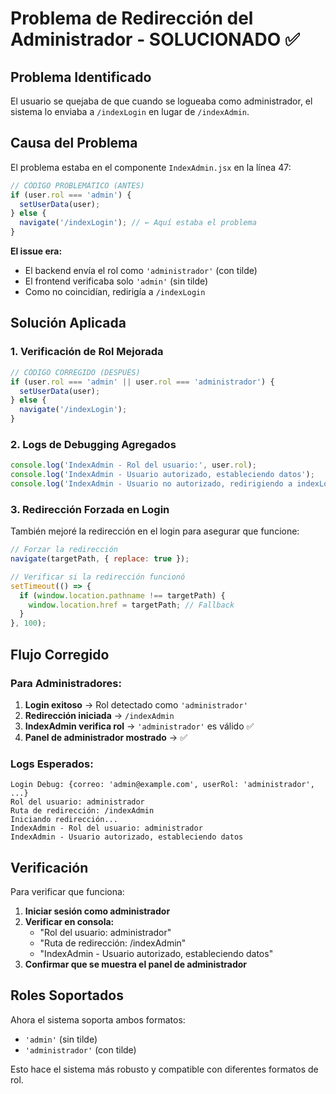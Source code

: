 # Problema de Redirección del Administrador - SOLUCIONADO ✅

## Problema Identificado

El usuario se quejaba de que cuando se logueaba como administrador, el sistema lo enviaba a `/indexLogin` en lugar de `/indexAdmin`.

## Causa del Problema

El problema estaba en el componente `IndexAdmin.jsx` en la línea 47:

```javascript
// CÓDIGO PROBLEMÁTICO (ANTES)
if (user.rol === 'admin') {
  setUserData(user);
} else {
  navigate('/indexLogin'); // ← Aquí estaba el problema
}
```

**El issue era:**
- El backend envía el rol como `'administrador'` (con tilde)
- El frontend verificaba solo `'admin'` (sin tilde)
- Como no coincidían, redirigía a `/indexLogin`

## Solución Aplicada

### 1. Verificación de Rol Mejorada

```javascript
// CÓDIGO CORREGIDO (DESPUÉS)
if (user.rol === 'admin' || user.rol === 'administrador') {
  setUserData(user);
} else {
  navigate('/indexLogin');
}
```

### 2. Logs de Debugging Agregados

```javascript
console.log('IndexAdmin - Rol del usuario:', user.rol);
console.log('IndexAdmin - Usuario autorizado, estableciendo datos');
console.log('IndexAdmin - Usuario no autorizado, redirigiendo a indexLogin');
```

### 3. Redirección Forzada en Login

También mejoré la redirección en el login para asegurar que funcione:

```javascript
// Forzar la redirección
navigate(targetPath, { replace: true });

// Verificar si la redirección funcionó
setTimeout(() => {
  if (window.location.pathname !== targetPath) {
    window.location.href = targetPath; // Fallback
  }
}, 100);
```

## Flujo Corregido

### Para Administradores:
1. **Login exitoso** → Rol detectado como `'administrador'`
2. **Redirección iniciada** → `/indexAdmin`
3. **IndexAdmin verifica rol** → `'administrador'` es válido ✅
4. **Panel de administrador mostrado** → ✅

### Logs Esperados:
```
Login Debug: {correo: 'admin@example.com', userRol: 'administrador', ...}
Rol del usuario: administrador
Ruta de redirección: /indexAdmin
Iniciando redirección...
IndexAdmin - Rol del usuario: administrador
IndexAdmin - Usuario autorizado, estableciendo datos
```

## Verificación

Para verificar que funciona:

1. **Iniciar sesión como administrador**
2. **Verificar en consola:**
   - "Rol del usuario: administrador"
   - "Ruta de redirección: /indexAdmin"
   - "IndexAdmin - Usuario autorizado, estableciendo datos"
3. **Confirmar que se muestra el panel de administrador**

## Roles Soportados

Ahora el sistema soporta ambos formatos:
- `'admin'` (sin tilde)
- `'administrador'` (con tilde)

Esto hace el sistema más robusto y compatible con diferentes formatos de rol.

